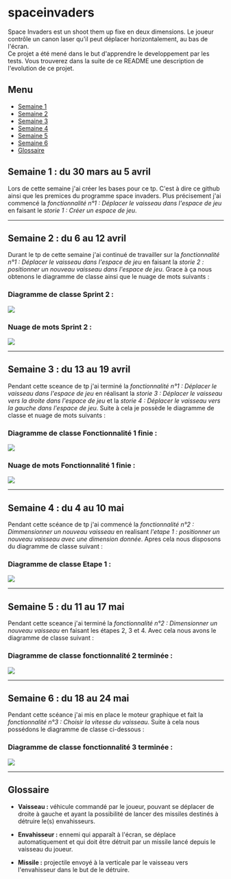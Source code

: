 # spaceinvaders

Space Invaders est un shoot them up fixe en deux dimensions. Le joueur contrôle un canon laser qu'il peut déplacer horizontalement, au bas de l'écran. <br>
Ce projet a été mené dans le but d'apprendre le developpement par les tests. Vous trouverez dans la suite de ce README une description de l'evolution de ce projet.


## Menu
* [Semaine 1](#semaine1)
* [Semaine 2](#semaine2)
* [Semaine 3](#semaine3)
* [Semaine 4](#semaine4)
* [Semaine 5](#semaine5)
* [Semaine 6](#semaine6)
* [Glossaire](#glossaire)



## Semaine 1 : du 30 mars au 5 avril <a id="semaine1"></a>

Lors de cette semaine j'ai créer les bases pour ce tp. C'est à dire ce github ainsi que les premices du programme space invaders. Plus précisement j'ai commencé la *fonctionnalité n°1 : Déplacer le vaisseau dans l'espace de jeu* en faisant le *storie 1 : Créer un espace de jeu*.

<hr>

## Semaine 2 : du 6 au 12 avril <a id="semaine2"></a>

Durant le tp de cette semaine j'ai continué de travailler sur la *fonctionnalité n°1 : Déplacer le vaisseau dans l'espace de jeu* en faisant la *storie 2 : positionner un nouveau vaisseau dans l'espace de jeu*. Grace à ça nous obtenons le diagramme de classe ainsi que le nuage de mots suivants : 

### Diagramme de classe Sprint 2 :
![](images/diagrammeSprint2.JPG)

### Nuage de mots Sprint 2 :
![](images/NuageSprint2.JPG)

<hr>

## Semaine 3 : du 13 au 19 avril <a id="semaine3"></a>
Pendant cette sceance de tp j'ai terminé la *fonctionnalité n°1 : Déplacer le vaisseau dans l'espace de jeu* en réalisant la *storie 3 : Déplacer le vaisseau vers la droite dans l'espace de jeu* et la *storie 4 : Déplacer le vaisseau vers la gauche dans l'espace de jeu*.
Suite à cela je possède le diagramme de classe et nuage de mots suivants : 

### Diagramme de classe Fonctionnalité 1 finie :
![](images/diagrammeFinFct1.JPG)

### Nuage de mots Fonctionnalité 1 finie :
![](images/NuageFinFct1.JPG)

<hr>

## Semaine 4 : du 4 au 10 mai <a id="semaine4"></a>
Pendant cette scéance de tp j'ai commencé la *fonctionnalité n°2 : Dimmensionner un nouveau vaisseau* en realisant *l'etape 1 : positionner un nouveau vaisseau avec une dimension donnée*.
Apres cela nous disposons du diagramme de classe suivant : 

### Diagramme de classe Etape 1 :
![](images/diagrammeFct2Sp1.png)

<hr>

## Semaine 5 : du 11 au 17 mai <a id="semaine5"></a>
Pendant cette sceance j'ai terminé la *fonctionnalité n°2 : Dimensionner un nouveau vaisseau* en faisant les étapes 2, 3 et 4.
Avec cela nous avons le diagramme de classe suivant : 

### Diagramme de classe fonctionnalité 2 terminée :
![](images/diagrammeFinFct2.JPG)

<hr>

## Semaine 6 : du 18 au 24 mai <a id="semaine6"></a>
Pendant cette scéance j'ai mis en place le moteur graphique et fait la *fonctionnalité n°3 : Choisir la vitesse du vaisseau*. Suite à cela nous possédons le diagramme de classe ci-dessous : 

### Diagramme de classe fonctionnalité 3 terminée :
![](images/diagrammeFinFct3.png)

<hr>

## Glossaire <a id="glossaire"></a>

* **Vaisseau :** véhicule commandé par le joueur, pouvant se déplacer de droite à gauche et ayant la possibilité de lancer des missiles destinés à détruire le(s) envahisseurs.

* **Envahisseur :** ennemi qui apparaît à l'écran, se déplace automatiquement et qui doit être détruit par un missile lancé depuis le vaisseau du joueur.

* **Missile :** projectile envoyé à la verticale par le vaisseau vers l'envahisseur dans le but de le détruire.
